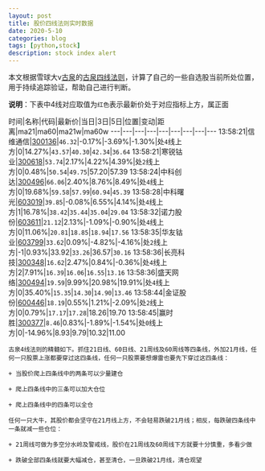 ```yaml
---
layout: post
title: 股价四线法则实时数据
date: 2020-5-10
categories: blog
tags: [python,stock]
description: stock index alert
---
```



本文根据雪球大v[古泉](https://xueqiu.com/u/7148646888)的[古泉四线法则](https://xueqiu.com/7148646888/130498192)，计算了自己的一些自选股当前所处位置，用于持续追踪验证，帮助自己进行判断。

**说明**：下表中4线对应取值为`红色`表示最新价处于对应指标上方，属正面

时间|名称|代码|最新价|当日|3日|5日|位置|变动|距离|ma21|ma60|ma21w|ma60w
---|---|---|---|---|---|---|---|---
13:58:21|信维通信|[300136](https://xueqiu.com/S/SZ300136)|`46.32`|-0.17%|-3.69%|-1.30%|处`4`线上方|0|14.27%|`43.57`|`40.30`|`42.34`|`36.64`
13:58:21|寒锐钴业|[300618](https://xueqiu.com/S/SZ300618)|`53.74`|2.17%|4.22%|4.39%|处`2`线上方|0|0.48%|`50.54`|`49.75`|57.20|57.39
13:58:24|中科创达|[300496](https://xueqiu.com/S/SZ300496)|`66.06`|2.40%|8.76%|8.49%|处`4`线上方|0|19.68%|`59.58`|`57.99`|`60.94`|`45.39`
13:58:28|中科曙光|[603019](https://xueqiu.com/S/SH603019)|`39.85`|-0.08%|6.55%|4.14%|处`4`线上方|1|16.78%|`38.42`|`35.44`|`35.04`|`29.04`
13:58:32|诺力股份|[603611](https://xueqiu.com/S/SH603611)|`21.12`|2.13%|-1.09%|-0.90%|处`4`线上方|0|11.06%|`20.81`|`18.85`|`18.94`|`17.56`
13:58:35|华友钴业|[603799](https://xueqiu.com/S/SH603799)|`33.62`|0.09%|-4.82%|-4.16%|处`2`线上方|-1|0.93%|33.92|`33.26`|36.57|`30.16`
13:58:36|长亮科技|[300348](https://xueqiu.com/S/SZ300348)|`16.62`|2.47%|0.84%|-0.36%|处`4`线上方|2|7.91%|`16.39`|`16.06`|`16.55`|`13.16`
13:58:36|盛天网络|[300494](https://xueqiu.com/S/SZ300494)|`19.59`|9.99%|20.98%|19.91%|处`4`线上方|0|35.40%|`15.35`|`14.30`|`14.90`|`13.46`
13:58:44|金证股份|[600446](https://xueqiu.com/S/SH600446)|`18.19`|0.55%|1.21%|-2.09%|处`2`线上方|0|0.79%|`17.17`|`17.28`|18.26|19.70
13:58:45|赢时胜|[300377](https://xueqiu.com/S/SZ300377)|`8.46`|0.83%|-1.89%|-1.54%|处`0`线上方|0|-14.96%|8.93|9.79|10.32|11.00

```
古泉4线法则的精髓如下。抓住21日线、60日线、21周线及60周线等四条线，外加21月线，任何一只股票上涨都要穿过这四条线，任何一只股票要想爆雷也要先下穿过这四条线：

+ 当股价爬上四条线中的两条可以少量建仓

+ 爬上四条线中的三条可以加大仓位

+ 爬上四条线中的四条可以全仓

任何一只大牛，其股价都会坚守在21月线上方，不会轻易跌破21月线；相反，每跌破四条线中一条就减一些仓位：

+ 21周线可做为多空分水岭及警戒线，股价在21周线及60周线下方就要十分慎重，多看少做

+ 跌破全部四条线就要大幅减仓，甚至清仓，一旦跌破21月线，清仓观望
```